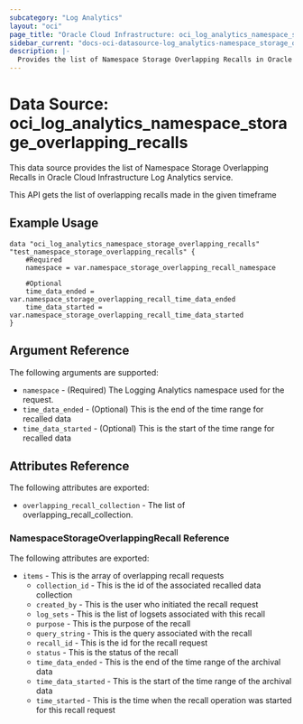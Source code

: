 ```yaml
---
subcategory: "Log Analytics"
layout: "oci"
page_title: "Oracle Cloud Infrastructure: oci_log_analytics_namespace_storage_overlapping_recalls"
sidebar_current: "docs-oci-datasource-log_analytics-namespace_storage_overlapping_recalls"
description: |-
  Provides the list of Namespace Storage Overlapping Recalls in Oracle Cloud Infrastructure Log Analytics service
---
```


# Data Source: oci_log_analytics_namespace_storage_overlapping_recalls
This data source provides the list of Namespace Storage Overlapping Recalls in Oracle Cloud Infrastructure Log Analytics service.

This API gets the list of overlapping recalls made in the given timeframe


## Example Usage

```hcl
data "oci_log_analytics_namespace_storage_overlapping_recalls" "test_namespace_storage_overlapping_recalls" {
	#Required
	namespace = var.namespace_storage_overlapping_recall_namespace

	#Optional
	time_data_ended = var.namespace_storage_overlapping_recall_time_data_ended
	time_data_started = var.namespace_storage_overlapping_recall_time_data_started
}
```

## Argument Reference

The following arguments are supported:

* `namespace` - (Required) The Logging Analytics namespace used for the request. 
* `time_data_ended` - (Optional) This is the end of the time range for recalled data
* `time_data_started` - (Optional) This is the start of the time range for recalled data


## Attributes Reference

The following attributes are exported:

* `overlapping_recall_collection` - The list of overlapping_recall_collection.

### NamespaceStorageOverlappingRecall Reference

The following attributes are exported:

* `items` - This is the array of overlapping recall requests
	* `collection_id` - This is the id of the associated recalled data collection
	* `created_by` - This is the user who initiated the recall request
	* `log_sets` - This is the list of logsets associated with this recall
	* `purpose` - This is the purpose of the recall
	* `query_string` - This is the query associated with the recall
	* `recall_id` - This is the id for the recall request
	* `status` - This is the status of the recall
	* `time_data_ended` - This is the end of the time range of the archival data
	* `time_data_started` - This is the start of the time range of the archival data
	* `time_started` - This is the time when the recall operation was started for this recall request

